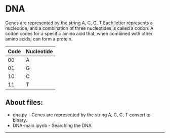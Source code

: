 # DNA

Genes are represented by the string A, C, G, T Each letter represents a nucleotide, and a combination of three nucleotides is called a codon. 
A codon codes for a specific amino acid that, when combined with other amino acids, can form a protein.

Code | Nucleotide
--- | --- 
 00 | A
 01 | G
 10 | C
 11 | T

## About files:
- dna.py - Genes are represented by the string A, C, G, T convert to binary.
- DNA-main.ipynb - Searching the DNA

 ------------
